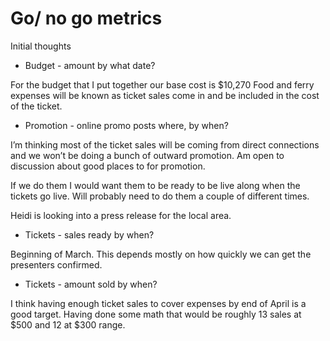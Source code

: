 # Go/ no go metrics

Initial thoughts

- Budget - amount by what date?

For the budget that I put together our base cost is $10,270 Food and ferry expenses will be known as ticket sales come in and be included in the cost of the ticket. 

- Promotion - online promo posts where, by when?

I’m thinking most of the ticket sales will be coming from direct connections and we won’t be doing a bunch of outward promotion. Am open to discussion about good places to for promotion. 

If we do them I would want them to be ready to be live along when the tickets go live. Will probably need to do them a couple of different times.

Heidi is looking into a press release for the local area.

- Tickets - sales ready by when?

Beginning of March. This depends mostly on how quickly we can get the presenters confirmed.

- Tickets - amount sold by when?

I think having enough ticket sales to cover expenses by end of April is a good target. Having done some math that would be roughly 13 sales at $500 and 12 at $300 range.
